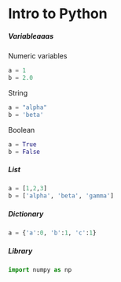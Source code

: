 # Intro to Python


##### Variableaaas

Numeric variables
```python
a = 1
b = 2.0
```

String

```python
a = "alpha"
b = 'beta'
```

Boolean

```python
a = True
b = False
```

##### List

```python
a = [1,2,3]
b = ['alpha', 'beta', 'gamma']
```

##### Dictionary

```python
a = {'a':0, 'b':1, 'c':1}
```

##### Library


```python
import numpy as np
```
